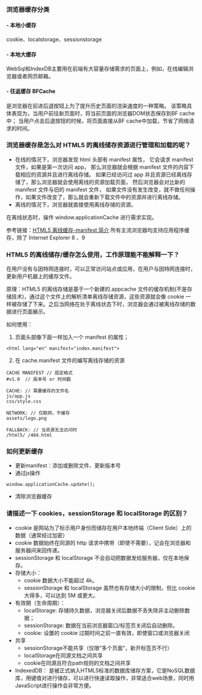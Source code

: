 ### 浏览器缓存分类
#### - 本地小缓存 
cookie、localstorage、sessionstorage
#### - 本地大缓存 
WebSql和IndexDB主要用在前端有大容量存储需求的页面上，例如，在线编辑浏览器或者网页邮箱。
#### - 往返缓存 BFCache 
是浏览器在前进后退按钮上为了提升历史页面的渲染速度的一种策略。
该策略具体表现为，当用户前往新页面时，将当前页面的浏览器DOM状态保存到BF cache中；
当用户点击后退按钮的时候，将页面直接从BF cache中加载，节省了网络请求的时间。



### 浏览器缓存是怎么对 HTML5 的离线储存资源进行管理和加载的呢？

- 在线的情况下，浏览器发现 html 头部有 manifest 属性，
它会请求 manifest 文件，如果是第一次访问 app，
那么浏览器就会根据 manifest 文件的内容下载相应的资源并且进行离线存储。
如果已经访问过 app 并且资源已经离线存储了，那么浏览器就会使用离线的资源加载页面，
然后浏览器会对比新的 manifest 文件与旧的 manifest 文件，
如果文件没有发生改变，就不做任何操作，如果文件改变了，那么就会重新下载文件中的资源并进行离线存储。
- 离线的情况下，浏览器就直接使用离线存储的资源。

在离线状态时，操作 window.applicationCache 进行需求实现。

参考链接：[HTML5 离线缓存-manifest 简介](https://yanhaijing.com/html/2014/12/28/html5-manifest/)
所有主流浏览器均支持应用程序缓存，除了 Internet Explorer 8 、9

### HTML5 的离线储存/缓存怎么使用，工作原理能不能解释一下？

在用户没有与因特网连接时，可以正常访问站点或应用，在用户与因特网连接时，更新用户机器上的缓存文件。

原理：HTML5 的离线存储是基于一个新建的.appcache 文件的缓存机制(不是存储技术)，通过这个文件上的解析清单离线存储资源，这些资源就会像 cookie 一样被存储了下来。之后当网络在处于离线状态下时，浏览器会通过被离线存储的数据进行页面展示。

如何使用：

1. 页面头部像下面一样加入一个 manifest 的属性；
```
<html lang="en" manifest="index.manifest">
```
2. 在 cache.manifest 文件的编写离线存储的资源

```
CACHE MANIFEST // 固定格式
#v1.0  // 版本号 or 时间戳

CACHE: // 需要缓存的文件名
js/app.js
css/style.css

NETWORK: // 仅联网，不缓存
assets/logo.png

FALLBACK: // 当资源无法访问时
/html5/ /404.html
```

### 如何更新缓存
- 更新manifest：添加或删除文件、更新版本号
- 通过js操作
``` 
window.applicationCache.update();
```
- 清除浏览器缓存


### 请描述一下 cookies，sessionStorage 和 localStorage 的区别？

 - cookie 是网站为了标示用户身份而储存在用户本地终端（Client Side）上的数据（通常经过加密）
 - cookie 数据始终在同源的 http 请求中携带（即使不需要），记会在浏览器和服务器间来回传递。
 - sessionStorage 和 localStorage 不会自动把数据发给服务器，仅在本地保存。
 - 存储大小：
   - cookie 数据大小不能超过 4k。
   - sessionStorage 和 localStorage 虽然也有存储大小的限制，但比 cookie 大得多，可以达到 5M 或更大。
 - 有效期（生命周期）：
   - localStorage: 存储持久数据，浏览器关闭后数据不丢失除非主动删除数据；
   - sessionStorage: 数据在当前浏览器窗口/标签页关闭后自动删除。
   - cookie: 设置的 cookie 过期时间之前一直有效，即使窗口或浏览器关闭
 - 共享
   - sessionStorage不能共享（仅限“多个页面”，新开标签页不行）
   - localStorage在同源文档之间共享
   - cookie在同源且符合path规则的文档之间共享
 - IndexedDB： 是被正式纳入HTML5标准的数据库储存方案，它是NoSQL数据库，用键值对进行储存，可以进行快速读取操作，非常适合web场景，同时用JavaScript进行操作会非常方便。
